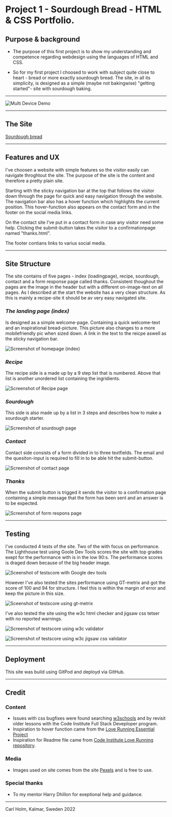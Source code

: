 # Project 1 - Sourdough Bread - HTML & CSS Portfolio.

## Purpose & background

* The purpose of this first project is to show my understanding and competence regarding webdesign using the languages of HTML and CSS. 

* So for my first project I choosed to work with subject quite close to heart - bread or more exactly sourdough bread.
The site, in all its simplicity, is designed as a simple (maybe not bakingwise) "getting started"- site with sourdough baking. 

***

![Multi Device Demo](assets/images-readme/sourdough-mockup.png)

***

## The Site
[Sourdough bread](https://callee84.github.io/surdegen/index.html)

***

## Features and UX
I've choosen a website with simple features so the visitor easily can navigate throghtout the site. The purpose of the site is the content and therefore a pretty plain site.

Starting with the sticky navigation bar at the top that follows the visitor down through the page for quick and easy navigation through the website. The navigation bar also has a hover function which highlights the current position. This hover-function also appears on the contact form and in the footer on the social media links.

On the contact site I've put in a contact form in case any visitor need some help. Clicking the submit-button takes the visitor to a confirmationpage named "thanks.html".

The footer contians links to varius social media. 

***

## Site Structure
The site contains of five pages - index (loadingpage), recipe, sourdough, contact and a form response page called thanks.
Consistent thoughout the pages are the image in the header but with a different on-image-text on all pages.
As I described at the start the website has a very clean structure. As this is mainly a recipe-site it should be av very easy navigated site. 

### *The landing page (index)*
Is designed as a simple welcome-page. Containing a quick welcome-text and an inspirational bread-picture. This picture also changes to a more mobilefriendly pic when sized down. A link in the text to the reicpe aswell as the sticky navigation bar.

![Screenshot of homepage (index)](assets/images-readme/screen-index.png)

### *Recipe*
The recipe side is a made up by a 9 step list that is numbered. Above that list is another unordered list containing the ingridients. 

![Screenshot of Recipe page](/assets/images-readme/screen-recipe.png)

### *Sourdough*
This side is also made up by a list in 3 steps and describes how to make a sourdough starter. 

![Screenshot of sourdough page](/assets/images-readme/screen-sourdough.png)

### *Contact*
Contact side consists of a form divided in to three textfields. The email and the quesiton-input is required to fill in to be able hit the submit-button.

![Screenshot of contact page](/assets/images-readme/screen-contact.png)

### *Thanks*
When the submit button is trigged it sends the visitor to a confirmation page containing a simple message that the form has been sent and an answer is to be expected.

![Screenshot of form respons page](/assets/images-readme/screen-thanks.png)

***

## Testing
I've conducted 4 tests of the site. Two of the with focus on performance. 
The Lighthouse test using Goole Dev Tools scores the site with top grades exept for the performance with is in the low 90:s. The performance scores is draged down because of the big header image. 

![Sceenshot of testscore with Google dev tools](/assets/images-readme/performance-lighthouse-sourdough.jpeg)

However I've also tested the sites performance using GT-metrix and got the score of 100 and 94 for structure. I feel this is within the margin of error and keep the picture in this size.

![Sceenshot of testscore using gt-metrix](/assets/images-readme/performance-gtmetrix-sourdough.jpeg)

I've also tested the site using the w3c html checker and jigsaw css tetser with no reported warnings.

![Screenshot of testscore using w3c validator](/assets/images-readme/screen-w3c.png)

![Screenshot of testscore using w3c jigsaw css validator](/assets/images-readme/w3c-css.png)

***

## Deployment
This site was build using GitPod and deployd via GitHub.

***

## Credit

### Content
* Issues with css bugfixes were found searching [w3schools](https://www.w3schools.com/) and by revisit older lessons with the Code Institute Full Stack Deveploper program.
* Inspiration to hover function came from the [Love Running Essential Project](https://callee84.github.io/love-running/)
* Inspiration for Readme file came from [Code Institute Love Running repository](https://github.com/Code-Institute-Solutions/readme-template). 


### Media
* Images used on site comes from the site [Pexels](https://www.pexels.com/) and is free to use.

### Special thanks
* To my mentor Harry Dhillon for exeptional help and guidance.

***

Carl Holm,
Kalmar, Sweden 
2022
